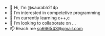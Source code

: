 - 👋 Hi, I’m @saurabh214p
- 👀 I’m interested in competetive programming
- 🌱 I’m currently learning c++,c
- 💞️ I’m looking to collaborate on ...
- 📫 Reach me sp666543@gmail.com

<!---
saurabh214p/saurabh214p is a ✨ special ✨ repository because its `README.md` (this file) appears on your GitHub profile.
You can click the Preview link to take a look at your changes.
--->
